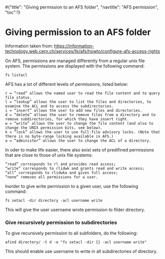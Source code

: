 #<conf>{"title": "Giving permission to an AFS folder", "navtitle": "AFS permission", "toc":1}
# Giving permission to an AFS folder

Information taken from: https://information-technology.web.cern.ch/services/fe/afs/howto/configure-afs-access-rights

On AFS, permissions are managed differently from a regular unix file system. The permissions are displayed with the following command: 

	fs listacl

AFS has a lot of different levels of permissions, listed below: 

	r = “read” allows the named user to read the file content and to query file status.
	l = “lookup” allows the user to list the files and directories, to examine the ACL and to access the subdirectories.
	i = “insert” allows the user to add new files and directories.
	d = “delete” allows the user to remove files from a directory and to remove subdirectories, for which they have insert right.
	w = “write” allows the user to change the file content (and also to change the UNIX permission bits, see below).
	k = “lock” allows the user to use full-file advisory locks. (Note that there is no byte-range locking available in AFS.)
	a = “administer” allows the user to change the ACL of a directory.

In oder to make life easier, there also exist sets of predifined permissions that are close to those of unix file systems: 

	“read” corresponds to rl and provides read access;
	“write” corresponds to rlidwk and grants read and write access;
	“all” corresponds to rlidwka and gives full access;
	“none” removes all permissions for a user.
	
Inorder to give write permission to a given user, use the following command: 

	fs setacl -dir directory -acl username write

This will give the user username wrote permission to filder directory. 


### Give recursively permission to subdirectories

To give recursively permission to all subfolders, do the following: 

	afind directory/ -t d -e "fs setacl -dir {} -acl username write"

This should enable use username to write in all subdirectories of directory.